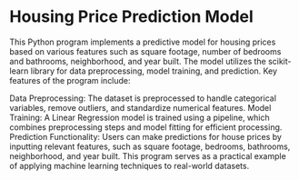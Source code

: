 # Housing Price Prediction Model


This Python program implements a predictive model for housing prices based on various features such as square footage, number of bedrooms and bathrooms, neighborhood, and year built. The model utilizes the scikit-learn library for data preprocessing, model training, and prediction. Key features of the program include:

Data Preprocessing: The dataset is preprocessed to handle categorical variables, remove outliers, and standardize numerical features.
Model Training: A Linear Regression model is trained using a pipeline, which combines preprocessing steps and model fitting for efficient processing.
Prediction Functionality: Users can make predictions for house prices by inputting relevant features, such as square footage, bedrooms, bathrooms, neighborhood, and year built.
This program serves as a practical example of applying machine learning techniques to real-world datasets.
